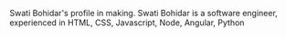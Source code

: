 Swati Bohidar's profile in making.
Swati Bohidar is a software engineer, experienced in HTML, CSS, Javascript, Node, Angular, Python
